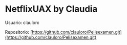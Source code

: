 # NetflixUAX by Claudia

Usuario: clauloro

Repositorio: [https://github.com/clauloro/Pelisexamen.git](https://github.com/clauloro/Pelisexamen.git)



